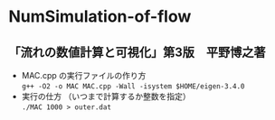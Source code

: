 # NumSimulation-of-flow
## 「流れの数値計算と可視化」第3版　平野博之著
- MAC.cpp の実行ファイルの作り方<br>
`g++ -O2 -o MAC MAC.cpp -Wall -isystem $HOME/eigen-3.4.0`
- 実行の仕方 （いつまで計算するか整数を指定）<br>
`./MAC 1000 > outer.dat`

